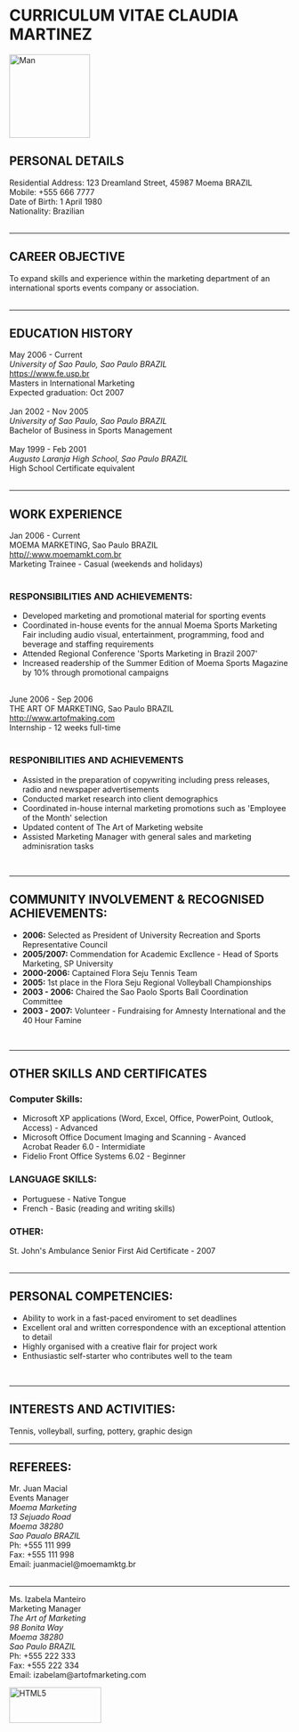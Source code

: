 <html>
<head>
<h1>CURRICULUM VITAE CLAUDIA MARTINEZ</h1>
</head>
<p><a href="https://alexstudio.ch/business-portrait/" target="_blank"><img src="https://alexstudio.ch/wp-content/uploads/2019/01/business.portrait.cv_.resume.geneva.15.jpg" width="145" height="150" alt="Man" title="Man"></a></p>
<h2>PERSONAL DETAILS</h2>
	Residential Address: 123 Dreamland Street, 45987 Moema BRAZIL<br>
	Mobile: +555 666 7777<br>
	Date of Birth: 1 April 1980<br>
	Nationality: Brazilian<br>
<br>
<hr>
<h2>CAREER OBJECTIVE</h2>
	To expand skills and experience within the marketing department of an international sports events company or association.<br>
<br>
<hr>
<h2>EDUCATION HISTORY</h2>
May 2006 - Current<br>
	<i>University of Sao Paulo, Sao Paulo BRAZIL</i><br>
	<a href="https://www.fe.usp.br">https://www.fe.usp.br</a><br>
	Masters in International Marketing<br>
	Expected graduation: Oct 2007<br>
<br>
Jan 2002 - Nov 2005<br>
	<i>University of Sao Paulo, Sao Paulo BRAZIL</i><br>
	Bachelor of Business in Sports Management<br>
<br>
May 1999 - Feb 2001<br>
	<i>Augusto Laranja High School, Sao Paulo BRAZIL</i><br>
	High School Certificate equivalent<br>
<br>
<hr>
<h2>WORK EXPERIENCE</h2>	
	Jan 2006 - Current<br>
	MOEMA MARKETING, Sao Paulo BRAZIL<br>
	<a href="http://www.moemamkt.com.br">http//:www.moemamkt.com.br</a><br>
	Marketing Trainee - Casual (weekends and holidays)<br>
<br>
<h3>RESPONSIBILITIES AND ACHIEVEMENTS:</h3>
	<ul>
<li>Developed marketing and promotional material for sporting events<br>
<li>Coordinated in-house events for the annual Moema Sports Marketing Fair including audio visual, entertainment, programming, food and beverage and staffing requirements<br>
<li>Attended Regional Conference 'Sports Marketing in Brazil 2007'<br>
<li>Increased readership of the Summer Edition of Moema Sports Magazine by 10% through promotional campaigns<br>
	</ul>
<br>
June 2006 - Sep 2006<br>
	THE ART OF MARKETING, Sao Paulo BRAZIL<br>
	<a href="http://www.artofmaking.com">http://www.artofmaking.com</a><br>
	Internship - 12 weeks full-time<br>
<br>
<h3>RESPONIBILITIES AND ACHIEVEMENTS</h3>
	<ul>
<li>Assisted in the preparation of copywriting including press releases, radio and newspaper advertisements<br>
<li>Conducted market research into client demographics<br>
<li>Coordinated in-house internal marketing promotions such as 'Employee of the Month' selection<br>
<li>Updated content of The Art of Marketing website<br>
<li>Assisted Marketing Manager with general sales and marketing adminisration tasks<br>
	</ul>
<br>
<hr>
<h2>COMMUNITY INVOLVEMENT & RECOGNISED ACHIEVEMENTS:</h2>
<ul>
<li><strong>2006:</strong> Selected as President of University Recreation and Sports Representative Council<br>
<li><strong>2005/2007:</strong> Commendation for Academic Excllence - Head of Sports Marketing, SP University<br>
<li><strong>2000-2006:</strong> Captained Flora Seju Tennis Team<br>
<li><strong>2005:</strong> 1st place in the Flora Seju Regional Volleyball Championships<br>
<li><strong>2003 - 2006:</strong> Chaired the Sao Paolo Sports Ball Coordination Committee<br>
<li><strong>2003 - 2007:</strong> Volunteer - Fundraising for Amnesty International and the 40 Hour Famine<br>
</ul>
<br>
<hr>
<h2>OTHER SKILLS AND CERTIFICATES</h2>
<h3>Computer Skills:</h3>
<ul>
<li>Microsoft XP applications (Word, Excel, Office, PowerPoint, Outlook, Access) - Advanced<br>
<li>Microsoft Office Document Imaging and Scanning - Avanced<br>Acrobat Reader 6.0 - Intermidiate<br>
<li>Fidelio Front Office Systems 6.02 - Beginner<br>
</ul>
<h3>LANGUAGE SKILLS:</h3>
<ul>
<li>Portuguese - Native Tongue<br>
<li>French - Basic (reading and writing skills)<br>
</ul>
<h3>OTHER:</h3>
St. John's Ambulance Senior First Aid Certificate - 2007<br>
<br>
<hr>
<h2>PERSONAL COMPETENCIES:</h2>
<ul>
<li>Ability to work in a fast-paced enviroment to set deadlines</li>
<li>Excellent oral and written correspondence with an exceptional attention to detail</li>
<li>Highly organised with a creative flair for project work</li>
<li>Enthusiastic self-starter who contributes well to the team</li>
</ul>
<br>
<hr>
<h2>INTERESTS AND ACTIVITIES:</h2>
	Tennis, volleyball, surfing, pottery, graphic design
<br>
<hr>
<h2>REFEREES:</h2>
	Mr. Juan Macial<br>
	Events Manager<br>
	<address>Moema Marketing<br>
	13 Sejuado Road<br>
	Moema 38280<br>
	Sao Paualo BRAZIL</address>
	Ph: +555 111 999<br>
	Fax: +555 111 998<br>
	Email: juanmaciel@moemamktg.br<br>
<br>
<hr>
	Ms. Izabela Manteiro<br>
	Marketing Manager<br>
	<address>The Art of Marketing<br>
	98 Bonita Way<br>
	Moema 38280<br>
	Sao Paulo BRAZIL</address>
	Ph: +555 222 333<br>
	Fax: +555 222 334<br>
	Email: izabelam@artofmarketing.com
<p><a href="http://validator.w3.org/check?uri=referer" target="_blank"><img src="https://www.w3.org/html/logo/badge/html5-badge-h-css3-semantics.png" width="165" height="64" alt="HTML5" title="HTML5"></a></p>
</html>
